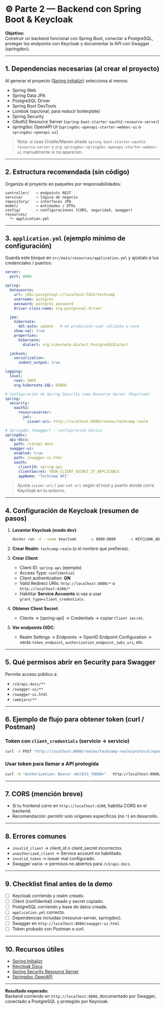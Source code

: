 # ⚙️ Parte 2 — Backend con Spring Boot & Keycloak

**Objetivo:**  
Construir un backend funcional con Spring Boot, conectar a PostgreSQL, proteger los endpoints con Keycloak y documentar la API con Swagger (springdoc).

---

## 1. Dependencias necesarias (al crear el proyecto)

Al generar el proyecto ([Spring Initializr](https://start.spring.io)) selecciona al menos:

- Spring Web
- Spring Data JPA
- PostgreSQL Driver
- Spring Boot DevTools
- Lombok (opcional, para reducir boilerplate)
- Spring Security
- OAuth2 Resource Server (`spring-boot-starter-oauth2-resource-server`)
- springdoc OpenAPI UI (`springdoc-openapi-starter-webmvc-ui` o `springdoc-openapi-ui`)

> Nota: si usas Gradle/Maven añade `spring-boot-starter-oauth2-resource-server` y `org.springdoc:springdoc-openapi-starter-webmvc-ui` manualmente si no aparecen.

---

## 2. Estructura recomendada (sin código)
Organiza el proyecto en paquetes por responsabilidades:

```
controller/   → endpoints REST
service/      → lógica de negocio
repository/   → interfaces JPA
model/        → entidades / DTOs
config/       → configuraciones (CORS, seguridad, swagger)
resources/
  └─ application.yml
```

---

## 3. `application.yml` (ejemplo mínimo de configuración)

Guarda este bloque en `src/main/resources/application.yml` y ajústalo a tus credenciales / puertos:

```yaml
server:
  port: 8080

spring:
  datasource:
    url: jdbc:postgresql://localhost:5432/techcamp
    username: postgres
    password: postgres_password
    driver-class-name: org.postgresql.Driver

  jpa:
    hibernate:
      ddl-auto: update   # en producción usar validate o none
    show-sql: true
    properties:
      hibernate:
        dialect: org.hibernate.dialect.PostgreSQLDialect

  jackson:
    serialization:
      indent_output: true

logging:
  level:
    root: INFO
    org.hibernate.SQL: DEBUG

# Configuración de Spring Security como Resource Server (Keycloak)
spring:
  security:
    oauth2:
      resourceserver:
        jwt:
          issuer-uri: http://localhost:8080/realms/techcamp-realm

# Springdoc (Swagger) - configuración básica
springdoc:
  api-docs:
    path: /v3/api-docs
  swagger-ui:
    enabled: true
    path: /swagger-ui.html
    oauth:
      clientId: spring-api
      clientSecret: YOUR_CLIENT_SECRET_IF_APPLICABLE
      appName: "TechCamp API"
```

> Ajusta `issuer-uri` / `jwk-set-uri` según el host y puerto donde corra Keycloak en tu entorno.

---

## 4. Configuración de Keycloak (resumen de pasos)

1. **Levantar Keycloak (modo dev)**:
   ```bash
   docker run -d --name keycloak      -p 8080:8080      -e KEYCLOAK_ADMIN=admin      -e KEYCLOAK_ADMIN_PASSWORD=admin123      quay.io/keycloak/keycloak:26.0.2 start-dev
   ```

2. **Crear Realm**: `techcamp-realm` (o el nombre que prefieras).

3. **Crear Client**:
   - Client ID: `spring-api` (ejemplo)
   - Access Type: `confidential`
   - Client authentication: **ON**
   - Valid Redirect URIs: `http://localhost:8080/*` o `http://localhost:4200/*`
   - Habilitar **Service Accounts** si vas a usar `grant_type=client_credentials`.

4. **Obtener Client Secret**:
   - Clients → [spring-api] → Credentials → copiar `Client secret`.

5. **Ver endpoints OIDC**:
   - Realm Settings → Endpoints → OpenID Endpoint Configuration → verás `token_endpoint`, `authorization_endpoint`, `jwks_uri`, etc.

---

## 5. Qué permisos abrir en Security para Swagger

Permite acceso público a:
- `/v3/api-docs/**`
- `/swagger-ui/**`
- `/swagger-ui.html`
- `/webjars/**`

---

## 6. Ejemplo de flujo para obtener token (curl / Postman)

### Token con `client_credentials` (servicio → servicio)
```bash
curl -X POST "http://localhost:8080/realms/techcamp-realm/protocol/openid-connect/token"  -H "Content-Type: application/x-www-form-urlencoded"  -d "grant_type=client_credentials"  -d "client_id=spring-api"  -d "client_secret=<TU_CLIENT_SECRET>"
```

### Usar token para llamar a API protegida
```bash
curl -H "Authorization: Bearer <ACCESS_TOKEN>"   http://localhost:8080/api/productos
```

---

## 7. CORS (mención breve)

- Si tu frontend corre en `http://localhost:4200`, habilita CORS en el backend.
- Recomendación: permitir solo orígenes específicos (no `*`) en desarrollo.

---

## 8. Errores comunes

- `invalid_client` → client_id o client_secret incorrectos.
- `unauthorized_client` → Service account no habilitado.
- `invalid_token` → issuer mal configurado.
- Swagger vacío → permisos no abiertos para `/v3/api-docs`.

---

## 9. Checklist final antes de la demo

- [ ] Keycloak corriendo y realm creado.
- [ ] Client (confidential) creado y secret copiado.
- [ ] PostgreSQL corriendo y base de datos creada.
- [ ] `application.yml` correcto.
- [ ] Dependencias incluidas (resource-server, springdoc).
- [ ] Swagger en `http://localhost:8080/swagger-ui.html`.
- [ ] Token probado con Postman o curl.

---

## 10. Recursos útiles

- [Spring Initializr](https://start.spring.io)
- [Keycloak Docs](https://www.keycloak.org/documentation)
- [Spring Security Resource Server](https://spring.io/guides/tutorials/spring-boot-oauth2/)
- [Springdoc OpenAPI](https://springdoc.org)

---

**Resultado esperado:**  
Backend corriendo en `http://localhost:8080`, documentado por Swagger, conectado a PostgreSQL y protegido por Keycloak.
